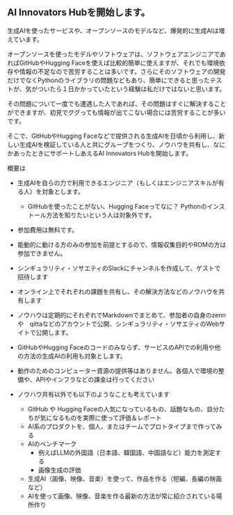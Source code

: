 ## AI Innovators Hubを開始します。

生成AIを使ったサービスや、オープンソースのモデルなど、爆発的に生成AIは増えています。

オープンソースを使ったモデルやソフトウェアは、ソフトウェアエンジニアであればGitHubやHugging Faceを使えば比較的簡単に使えますが、それでも環境依存や情報の不足なので苦労することは多いです。さらにそのソフトウェアの開発だけでなくPythonのライブラリの問題などもあり、簡単にできると思ったテストが、気がついたら１日かかっていたという経験は私だけではないと思います。

その問題について一度でも遭遇した人であれば、その問題はすぐに解決することができますが、初見でググっても情報が出てこない場合には苦労することが多いです。

そこで、GitHubやHugging Faceなどで提供される生成AIを日頃から利用し、新しい生成AIを検証している人と共にグループをつくり、ノウハウを共有し、なにかあったときにサポートしあえるAI Innovators Hubを開始します。

概要は

- 生成AIを自らの力で利用できるエンジニア（もしくはエンジニアスキルが有る人）を対象とします。
  - GitHubを使ったことがない、Hugging Faceってなに？ Pythonのインストール方法を知りたいという人は対象外です。
- 参加費用は無料です。
- 能動的に動ける方のみの参加を前提とするので、情報収集目的やROMの方は参加できません。
- シンギュラリティ・ソサエティのSlackにチャンネルを作成して、ゲストで招待します
- オンライン上でそれぞれの課題を共有し、その解決方法などのノウハウを共有します
- ノウハウは定期的にそれぞれでMarkdownでまとめて、参加者の自身のzenn や　qittaなどのアカウントで公開、シンギュラリティ・ソサエティのWebサイトで公開します。
- GitHubやHugging Faceのコードのみならず、サービスのAPIでの利用や他の方法の生成AIの利用も対象とします。
- 動作のためのコンピューター資源の提供等はありません。各個人で環境の整備や、APIやインフラなどの課金は行ってください

- ノウハウ共有以外でも以下のようなことも考えています
  - GitHub や Hugging Faceの人気になっているもの、話題なもの、自分たちが気になるものを実際に使って評価＆レポート
  - AI系のプロダクトを、個人、またはチームでプロトタイプまで作ってみる
  - AIのベンチマーク
    - 例えばLLMの外国語（日本語、韓国語、中国語など）能力を測定する
    - 画像生成の評価
  - 生成AI（画像、映像、音楽）を使って、作品を作る（短編、長編の映画など）
  - AIを使って画像、映像、音楽を作る最新の方法が常に紹介されている場所作り
